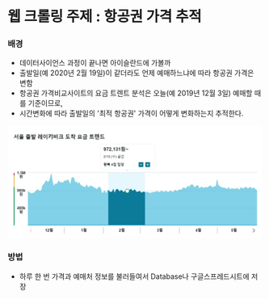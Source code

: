 # 웹 크롤링 주제 : 항공권 가격 추적
### 배경
- 데이터사이언스 과정이 끝나면 아이슬란드에 가볼까
- 출발일(예 2020년 2월 19일)이 같더라도 언제 예매하느냐에 따라 항공권 가격은 변함
- 항공권 가격비교사이트의 요금 트렌트 분석은 오늘(예 2019년 12월 3일) 예매할 때를 기준이므로,
- 시간변화에 따라 출발일의 '최적 항공권' 가격이 어떻게 변화하는지 추적한다.
<img src = "trend.jpg">

### 방법
- 하루 한 번 가격과 예매처 정보를 불러들여서 Database나 구글스프레드시트에 저장
